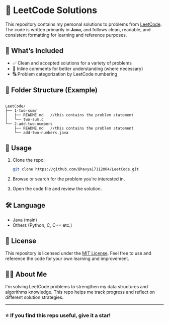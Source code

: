 
# 📘 LeetCode Solutions

This repository contains my personal solutions to problems from [LeetCode](https://leetcode.com/). The code is written primarily in **Java**, and follows clean, readable, and consistent formatting for learning and reference purposes.

## 🧠 What’s Included

- ✅ Clean and accepted solutions for a variety of problems
- 💬 Inline comments for better understanding (where necessary)
- 🔠 Problem categorization by LeetCode numbering

## 📂 Folder Structure (Example)

```

LeetCode/
├── 1-two-sum/
│   ├── README.md   //this contains the problem statement
│   └── two-sum.c
└── 2-add-two-numbers
    ├── README.md   //this contains the problem statement
    └── add-two-numbers.java

````

## 🚀 Usage

1. Clone the repo:
   ```bash
   git clone https://github.com/Bhavya17112004/LeetCode.git

2. Browse or search for the problem you're interested in.

3. Open the code file and review the solution.

## 🛠️ Language

* Java (main)
* Others (Python, C, C++ etc.)

## 🧾 License

This repository is licensed under the [MIT License](LICENSE). Feel free to use and reference the code for your own learning and improvement.

## 🙋‍♂️ About Me

I'm solving LeetCode problems to strengthen my data structures and algorithms knowledge. This repo helps me track progress and reflect on different solution strategies.

---

### ⭐ If you find this repo useful, give it a star!


